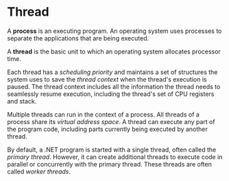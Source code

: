 # Thread

A **process** is an executing program. An operating system uses processes to separate the applications that are being executed.

A **thread** is the basic unit to which an operating system allocates processor time.

Each thread has a *scheduling priority* and maintains a set of structures the system uses to save the *thread context* when the thread's execution is paused. The thread context includes all the information the thread needs to seamlessly resume execution, including the thread's set of CPU registers and stack.

Multiple threads can run in the context of a process. All threads of a process share its *virtual address space*. A thread can execute any part of the program code, including parts currently being executed by another thread.

By default, a .NET program is started with a single thread, often called the *primary thread*. However, it can create additional threads to execute code in parallel or concurrently with the primary thread. These threads are often called *worker threads*.
